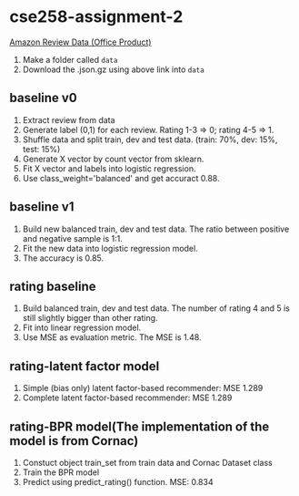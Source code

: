 # cse258-assignment-2

[Amazon Review Data (Office Product)](http://deepyeti.ucsd.edu/jianmo/amazon/categoryFilesSmall/Office_Products_5.json.gz)

1. Make a folder called `data`
2. Download the .json.gz using above link into `data`

## baseline v0

1. Extract review from data
2. Generate label (0,1) for each review. Rating 1-3 => 0; rating 4-5 => 1.
3. Shuffle data and split train, dev and test data. (train: 70%, dev: 15%, test: 15%)
4. Generate X vector by count vector from sklearn.
5. Fit X vector and labels into logistic regression.
6. Use class_weight='balanced' and get accuract 0.88.

## baseline v1

1. Build new balanced train, dev and test data. The ratio between positive and negative sample is 1:1.
2. Fit the new data into logistic regression model.
3. The accuracy is 0.85.

## rating baseline
1. Build balanced train, dev and test data. The number of rating 4 and 5 is still slightly bigger than other rating.
2. Fit into linear regression model.
3. Use MSE as evaluation metric. The MSE is 1.48.

## rating-latent factor model
1. Simple (bias only) latent factor-based recommender: MSE 1.289
2. Complete latent factor-based recommender: MSE 1.289

## rating-BPR model(The implementation of the model is from Cornac)
1. Constuct object train_set from train data and Cornac Dataset class
2. Train the BPR model
3. Predict using predict_rating() function. MSE: 0.834

